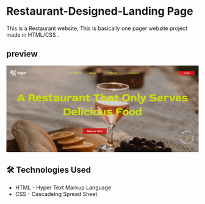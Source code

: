  # Restaurant-Designed-Landing Page 

This is a Restaurant website,
This is basically one pager website project made in HTML/CSS .

## preview 
![](assets/Project-02.png)
## 🛠 Technologies Used
  - HTML - Hyper Text Markup Language
  - CSS - Cascadeing Spread Sheet 
  








 
